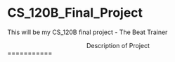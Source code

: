 # CS_120B_Final_Project
This will be my CS_120B final project - The Beat Trainer

<center>Description of Project</center>
===========
